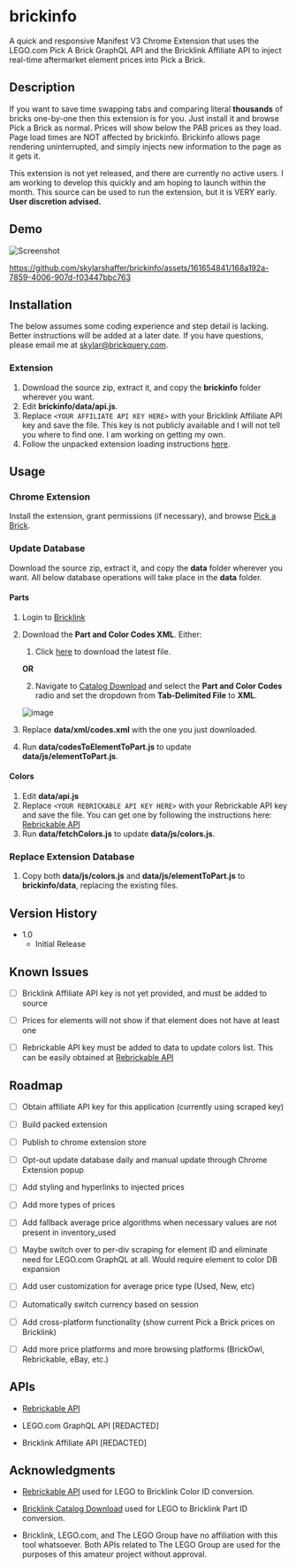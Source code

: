 # brickinfo

A quick and responsive Manifest V3 Chrome Extension that uses the LEGO.com Pick A Brick GraphQL API and the Bricklink Affiliate API to inject real-time aftermarket element prices into Pick a Brick.

## Description

If you want to save time swapping tabs and comparing literal **thousands** of bricks one-by-one then this extension is for you. Just install it and browse Pick a Brick as normal. Prices will show below the PAB prices as they load.
Page load times are NOT affected by brickinfo. Brickinfo allows page rendering uninterrupted, and simply injects new information to the page as it gets it.

This extension is not yet released, and there are currently no active users. I am working to develop this quickly and am hoping to launch within the month. This source can be used to run the extension, but it is VERY early. **User discretion advised.**

## Demo

![Screenshot](https://github.com/skylarshaffer/brickinfo/assets/161654841/7081b86e-101a-4445-8819-9cddd3e8b973)

https://github.com/skylarshaffer/brickinfo/assets/161654841/168a192a-7859-4006-907d-f03447bbc763

## Installation

The below assumes some coding experience and step detail is lacking. Better instructions will be added at a later date. If you have questions, please email me at [skylar@brickquery.com](mailto:skylar@brickquery.com).

### Extension

1. Download the source zip, extract it, and copy the **brickinfo** folder wherever you want.
2. Edit **brickinfo/data/api.js**.
3. Replace `<YOUR AFFILIATE API KEY HERE>` with your Bricklink Affiliate API key and save the file. This key is not publicly available and I will not tell you where to find one. I am working on getting my own.
4. Follow the unpacked extension loading instructions [here](https://developer.chrome.com/docs/extensions/get-started/tutorial/hello-world#load-unpacked).

## Usage

### Chrome Extension

Install the extension, grant permissions (if necessary), and browse [Pick a Brick](https://www.lego.com/en-us/pick-and-build/pick-a-brick).

### Update Database

Download the source zip, extract it, and copy the **data** folder wherever you want. All below database operations will take place in the **data** folder.

#### Parts

1. Login to [Bricklink](https://bricklink.com)
2. Download the **Part and Color Codes XML**. Either:
    1. Click [here](https://www.bricklink.com/catalogDownload.asp?downloadType=X&viewType=5) to download the latest file.
    
    **OR**
    
    2. Navigate to [Catalog Download](https://www.bricklink.com/catalogDownload.asp) and select the **Part and Color Codes** radio and set the dropdown from **Tab-Delimited File** to **XML**.

    ![image](https://github.com/skylarshaffer/brickinfo/assets/161654841/e9741ac8-24ad-4616-8dc2-b5cd5868c9d2)

3. Replace **data/xml/codes.xml** with the one you just downloaded.
4. Run **data/codesToElementToPart.js** to update **data/js/elementToPart.js**.

#### Colors

1. Edit **data/api.js**
2. Replace `<YOUR REBRICKABLE API KEY HERE>` with your Rebrickable API key and save the file. You can get one by following the instructions here: [Rebrickable API](https://rebrickable.com/api/)
3. Run **data/fetchColors.js** to update **data/js/colors.js**.

### Replace Extension Database

1. Copy both **data/js/colors.js** and **data/js/elementToPart.js** to **brickinfo/data**, replacing the existing files.

## Version History

* 1.0
    * Initial Release

## Known Issues

- [ ] Bricklink Affiliate API key is not yet provided, and must be added to source

- [ ] Prices for elements will not show if that element does not have at least one 

- [ ] Rebrickable API key must be added to data to update colors list. This can be easily obtained at [Rebrickable API](https://rebrickable.com/api/)

## Roadmap

- [ ] Obtain affiliate API key for this application (currently using scraped key)

- [ ] Build packed extension

- [ ] Publish to chrome extension store

- [ ] Opt-out update database daily and manual update through Chrome Extension popup

- [ ] Add styling and hyperlinks to injected prices

- [ ] Add more types of prices

- [ ] Add fallback average price algorithms when necessary values are not present in inventory_used

- [ ] Maybe switch over to per-div scraping for element ID and eliminate need for LEGO.com GraphQL at all. Would require element to color DB expansion

- [ ] Add user customization for average price type (Used, New, etc)

- [ ] Automatically switch currency based on session

- [ ] Add cross-platform functionality (show current Pick a Brick prices on Bricklink)

- [ ] Add more price platforms and more browsing platforms (BrickOwl, Rebrickable, eBay, etc.)

## APIs

- [Rebrickable API](https://rebrickable.com/api/)

- LEGO.com GraphQL API [REDACTED]

- Bricklink Affiliate API [REDACTED]

## Acknowledgments

- [Rebrickable API](https://rebrickable.com/api/) used for LEGO to Bricklink Color ID conversion.

- [Bricklink Catalog Download](https://www.bricklink.com/catalogDownload.asp) used for LEGO to Bricklink Part ID conversion.

- Bricklink, LEGO.com, and The LEGO Group have no affiliation with this tool whatsoever. Both APIs related to The LEGO Group are used for the purposes of this amateur project without approval.

